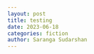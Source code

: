```yaml
---
layout: post
title: testing
date: 2023-06-18
categories: fiction
author: Saranga Sudarshan
---
```

<script src="https://cdnjs.cloudflare.com/ajax/libs/Chart.js/4.3.0/chart.min.js" integrity="sha512-mlz/Fs1VtBou2TrUkGzX4VoGvybkD9nkeXWJm3rle0DPHssYYx4j+8kIS15T78ttGfmOjH0lLaBXGcShaVkdkg==" crossorigin="anonymous" referrerpolicy="no-referrer"></script>
<!-- <div style="width: 500px;"><canvas id="dimensions"></canvas></div><br/> -->
<div style="width: 800px;"><canvas id="acquisitions"></canvas></div>

<!-- <script type="module" src="dimensions.js"></script> -->
<script type="module" src="/assets/acquisitions.js"></script>